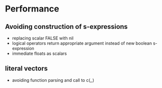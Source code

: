 # Performance

## Avoiding construction of s-expressions

- replacing scalar FALSE with nil
- logical operators return appropriate argument instead of new boolean s-expression
- immediate floats as scalars

## literal vectors

- avoiding function parsing and call to c(,,)
